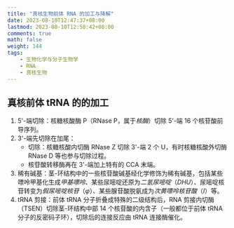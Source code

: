 ```yaml
---
title: "真核生物前体 RNA 的加工与降解"
date: 2023-08-10T12:47:37+08:00
lastmod: 2023-08-10T12:58:42+08:00
comments: true
math: false
weight: 144
tags:
    - 生物化学与分子生物学
    - RNA
    - 真核生物
---
```



## 真核前体 tRNA 的的加工

1. 5'-端切除：核糖核酸酶 P（RNase P，属于*核酶*）切除 5'-端 16 个核苷酸前导序列。
2. 3'-端先切除在加尾：
    - 切除：核糖核酸内切酶 RNase Z 切除 3'-端 2 个 U，有时核糖核酸外切酶 RNase D 等也参与切除过程。
    - 核苷酸转移酶再在 3'-端加上特有的 CCA 末端。
3. 稀有碱基：茎-环结构中的一些核苷酸碱基经化学修饰为稀有碱基，包括某些嘌呤甲基化生成*甲基嘌呤*、某些尿嘧啶还原为*二氢尿嘧啶*（*DHU*）、尿嘧啶核苷转变为*假尿嘧啶核苷*（*φ*）、某些腺苷酸脱氨成为*次黄嘌呤核苷酸*（*I*）等。
4. tRNA 剪接：前体 tRNA 分子折叠成特殊的二级结构后，RNA 剪接内切酶（TSEN）切除茎-环结构中部 14 个核苷酸的内含子（一般都位于前体 tRNA 分子的反密码子环），切除后的连接反应由 tRNA 连接酶催化。

